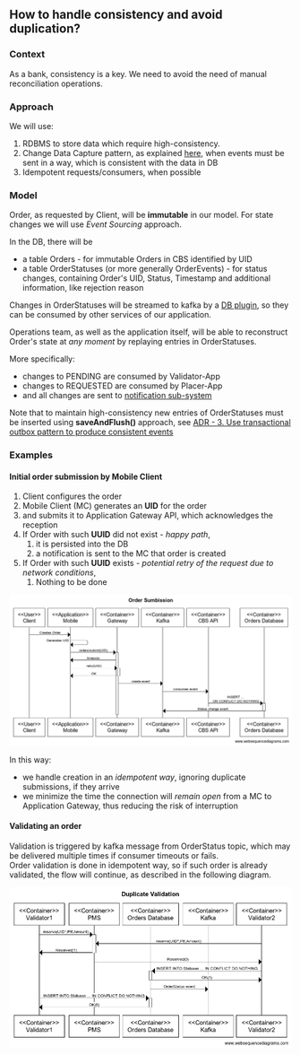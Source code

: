 ## How to handle consistency and avoid duplication?

### Context
As a bank, consistency is a key. 
We need to avoid the need of manual reconciliation operations.

### Approach
We will use:
1) RDBMS to store data which require high-consistency.
2) Change Data Capture pattern, as explained [here](../adr/cbs/0003-use-transactional-outbox.md), 
when events must be sent in a way, which is consistent with the data in DB
3) Idempotent requests/consumers, when possible

### Model 
Order, as requested by Client, will be **immutable** in our model.
For state changes we will use *Event Sourcing* approach.

In the DB, there will be
- a table Orders - for immutable Orders in CBS identified by UID
- a table OrderStatuses (or more generally OrderEvents) - for status changes, containing Order's UID, Status, Timestamp and additional information, like rejection reason

Changes in OrderStatuses will be streamed to kafka by a [DB plugin](../../adr/cbs/0003-use-transactional-outbox.md),
so they can be consumed by other services of our application.

Operations team, as well as the application itself,
will be able to reconstruct Order's state at *any moment* 
by replaying entries in OrderStatuses.

More specifically:
- changes to PENDING are consumed by Validator-App
- changes to REQUESTED are consumed by Placer-App
- and all changes are sent to [notification sub-system](04-mobile-notifications.md)

Note that to maintain high-consistency new entries of OrderStatuses
must be inserted using **saveAndFlush()** approach, see [ADR - 3. Use transactional outbox pattern to produce consistent events](../../adr/cbs/0003-use-transactional-outbox.md)

### Examples
#### Initial order submission by Mobile Client 
1) Client configures the order
2) Mobile Client (MC) generates an **UID** for the order
3) and submits it to Application Gateway API, which acknowledges the reception 
4) If Order with such **UUID** did not exist - *happy path*, 
   1) it is persisted into the DB 
   2) a notification is sent to the MC that order is created  
5) If Order with such **UUID** exists - *potential retry of the request due to network conditions*, 
   1) Nothing to be done

![Sumbission](submission.png)

In this way:
- we handle creation in an *idempotent way*, ignoring duplicate submissions, if they arrive
- we minimize the time the connection will *remain open* from a MC to Application Gateway, 
thus reducing the risk of interruption

#### Validating an order
Validation is triggered by kafka message from OrderStatus topic, 
which may be delivered multiple times if consumer timeouts or fails.  
Order validation is done in idempotent way, 
so if such order is already validated, the flow will continue, 
as described in the following diagram. 

![Sequence diagram](validation.png)
